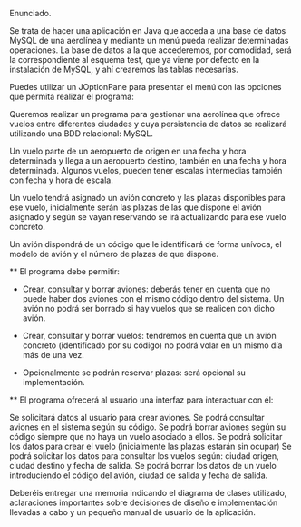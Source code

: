 Enunciado.


Se trata de hacer una aplicación en Java que acceda a una base de datos MySQL de una aerolínea y mediante un menú pueda realizar
determinadas operaciones. La base de datos a la que accederemos, por comodidad, será la correspondiente al esquema test, 
que ya viene por defecto en la instalación de MySQL, y ahí crearemos las tablas necesarias.

Puedes utilizar un JOptionPane para presentar el menú con las opciones que permita realizar el programa:

Queremos realizar un programa para gestionar una aerolínea que ofrece vuelos entre diferentes ciudades y cuya persistencia de datos se realizará utilizando una BDD relacional: MySQL.


Un vuelo parte de un aeropuerto de origen en una fecha y hora determinada y llega a un aeropuerto destino, también en una fecha y hora determinada. Algunos vuelos, pueden tener escalas intermedias también con fecha y hora de escala.

Un vuelo tendrá asignado un avión concreto y las plazas disponibles para ese vuelo, inicialmente serán las plazas de las que dispone el avión asignado y según se vayan reservando se irá actualizando para ese vuelo concreto.

Un avión dispondrá de un código que le identificará de forma unívoca, el modelo de avión y el número de plazas de que dispone.


** El programa debe permitir:

* Crear, consultar y borrar aviones: deberás tener en cuenta que no puede haber dos aviones con el mismo código dentro del sistema.
Un avión no podrá ser borrado si hay vuelos que se realicen con dicho avión.

* Crear, consultar y borrar vuelos: tendremos en cuenta que un avión concreto (identificado por su código) no podrá volar en un 
mismo día más de una vez.

* Opcionalmente se podrán reservar plazas: será opcional su implementación.

** El programa ofrecerá al usuario una interfaz para interactuar con él:

Se solicitará datos al usuario para crear aviones.
Se podrá consultar aviones en el sistema según su código.
Se podrá borrar aviones según su código siempre que no haya un vuelo asociado a ellos.
Se podrá solicitar los datos para crear el vuelo (inicialmente las plazas estarán sin ocupar)
Se podrá solicitar los datos para consultar los vuelos según: ciudad origen, ciudad destino y fecha de salida.
Se podrá borrar los datos de un vuelo introduciendo el código del avión, ciudad de salida y fecha de salida.

Deberéis entregar una memoria indicando el diagrama de clases utilizado, aclaraciones importantes sobre decisiones de diseño e 
implementación llevadas a cabo y un pequeño manual de usuario de la aplicación.

